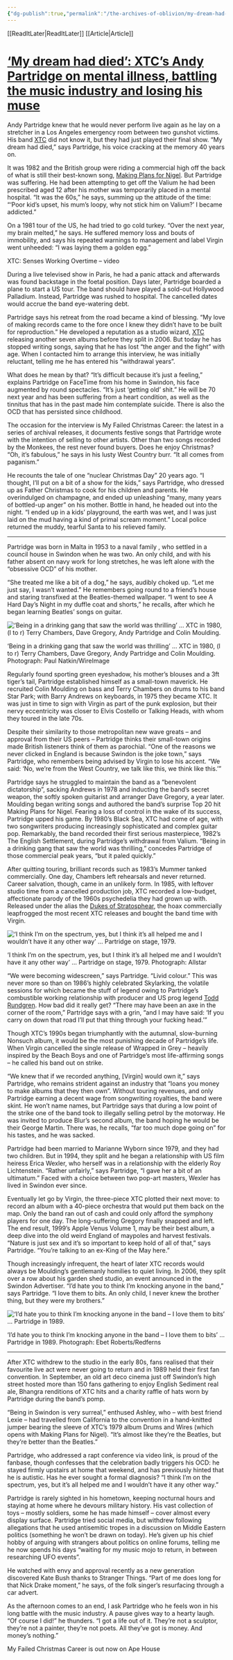 ```yaml
---
{"dg-publish":true,"permalink":"/the-archives-of-oblivion/my-dream-had-died-xtc-s-andy-partridge-on-mental-illness-battling-the-music-industry-and-losing-his-muse/"}
---
```


[[ReadItLater\|ReadItLater]] [[Article\|Article]]



# [‘My dream had died’: XTC’s Andy Partridge on mental illness, battling the music industry and losing his muse](https://www.theguardian.com/music/2022/oct/20/my-dream-had-died-xtcs-andy-partridge-on-mental-illness-battling-the-music-industry-and-losing-his-muse)

Andy Partridge knew that he would never perform live again as he lay on a stretcher in a Los Angeles emergency room between two gunshot victims. His band [XTC](https://www.theguardian.com/music/xtc) did not know it, but they had just played their final show. “My dream had died,” says Partridge, his voice cracking at the memory 40 years on.

It was 1982 and the British group were riding a commercial high off the back of what is still their best-known song, [Making Plans for Nigel](https://www.theguardian.com/culture/2020/apr/27/xtc-how-we-made-making-plans-for-nigel). But Partridge was suffering. He had been attempting to get off the Valium he had been prescribed aged 12 after his mother was temporarily placed in a mental hospital. “It was the 60s,” he says, summing up the attitude of the time: “‘Poor kid’s upset, his mum’s loopy, why not stick him on Valium?’ I became addicted.”

On a 1981 tour of the US, he had tried to go cold turkey. “Over the next year, my brain melted,” he says. He suffered memory loss and bouts of immobility, and says his repeated warnings to management and label Virgin went unheeded: “I was laying them a golden egg.”

XTC: Senses Working Overtime – video

During a live televised show in Paris, he had a panic attack and afterwards was found backstage in the foetal position. Days later, Partridge boarded a plane to start a US tour. The band should have played a sold-out Hollywood Palladium. Instead, Partridge was rushed to hospital. The cancelled dates would accrue the band eye-watering debt.

Partridge says his retreat from the road became a kind of blessing. “My love of making records came to the fore once I knew they didn’t have to be built for reproduction.” He developed a reputation as a studio wizard, [XTC](https://www.theguardian.com/music/xtc) releasing another seven albums before they split in 2006. But today he has stopped writing songs, saying that he has lost “the anger and the fight” with age. When I contacted him to arrange this interview, he was initially reluctant, telling me he has entered his “withdrawal years”.

What does he mean by that? “It’s difficult because it’s just a feeling,” explains Partridge on FaceTime from his home in Swindon, his face augmented by round spectacles. “It’s just ‘getting old’ shit.” He will be 70 next year and has been suffering from a heart condition, as well as the tinnitus that has in the past made him contemplate suicide. There is also the OCD that has persisted since childhood.

The occasion for the interview is My Failed Christmas Career: the latest in a series of archival releases, it documents festive songs that Partridge wrote with the intention of selling to other artists. Other than two songs recorded by the Monkees, the rest never found buyers. Does he enjoy Christmas? “Oh, it’s fabulous,” he says in his lusty West Country burr. “It all comes from paganism.”

He recounts the tale of one “nuclear Christmas Day” 20 years ago. “I thought, I’ll put on a bit of a show for the kids,” says Partridge, who dressed up as Father Christmas to cook for his children and parents. He overindulged on champagne, and ended up unleashing “many, many years of bottled-up anger” on his mother. Bottle in hand, he headed out into the night. “I ended up in a kids’ playground, the earth was wet, and I was just laid on the mud having a kind of primal scream moment.” Local police returned the muddy, tearful Santa to his relieved family.

---

Partridge was born in Malta in 1953 to a naval family , who settled in a council house in Swindon when he was two. An only child, and with his father absent on navy work for long stretches, he was left alone with the “obsessive OCD” of his mother.

“She treated me like a bit of a dog,” he says, audibly choked up. “Let me just say, I wasn’t wanted.” He remembers going round to a friend’s house and staring transfixed at the Beatles-themed wallpaper. “I went to see A Hard Day’s Night in my duffle coat and shorts,” he recalls, after which he began learning Beatles’ songs on guitar.

![‘Being in a drinking gang that saw the world was thrilling’ … XTC in 1980, (l to r) Terry Chambers, Dave Gregory, Andy Partridge and Colin Moulding.](https://i.guim.co.uk/img/media/08619f5a090338c51d1419b4224cf2a4576e3997/0_0_3180_1909/master/3180.jpg?width=445&dpr=1&s=none)

‘Being in a drinking gang that saw the world was thrilling’ … XTC in 1980, (l to r) Terry Chambers, Dave Gregory, Andy Partridge and Colin Moulding. Photograph: Paul Natkin/WireImage

Regularly found sporting green eyeshadow, his mother’s blouses and a 3ft tiger’s tail, Partridge established himself as a small-town maverick. He recruited Colin Moulding on bass and Terry Chambers on drums to his band Star Park; with Barry Andrews on keyboards, in 1975 they became XTC. It was just in time to sign with Virgin as part of the punk explosion, but their nervy eccentricity was closer to Elvis Costello or Talking Heads, with whom they toured in the late 70s.

Despite their similarity to those metropolitan new wave greats – and approval from their US peers – Partridge thinks their small-town origins made British listeners think of them as parochial. “One of the reasons we never clicked in England is because Swindon is the joke town,” says Partridge, who remembers being advised by Virgin to lose his accent. “We said: ‘No, we’re from the West Country, we talk like this, we think like this.’”

Partridge says he struggled to maintain the band as a “benevolent dictatorship”, sacking Andrews in 1978 and inducting the band’s secret weapon, the softly spoken guitarist and arranger Dave Gregory, a year later. Moulding began writing songs and authored the band’s surprise Top 20 hit Making Plans for Nigel. Fearing a loss of control in the wake of its success, Partridge upped his game. By 1980’s Black Sea, XTC had come of age, with two songwriters producing increasingly sophisticated and complex guitar pop. Remarkably, the band recorded their first serious masterpiece, 1982’s The English Settlement, during Partridge’s withdrawal from Valium. “Being in a drinking gang that saw the world was thrilling,” concedes Partridge of those commercial peak years, “but it paled quickly.”

After quitting touring, brilliant records such as 1983’s Mummer tanked commercially. One day, Chambers left rehearsals and never returned. Career salvation, though, came in an unlikely form. In 1985, with leftover studio time from a cancelled production job, XTC recorded a low-budget, affectionate parody of the 1960s psychedelia they had grown up with. Released under the alias the [Dukes of Stratosphear](https://www.youtube.com/watch?v=9BrIGQ4Rbps), the hoax commercially leapfrogged the most recent XTC releases and bought the band time with Virgin.

![‘I think I’m on the spectrum, yes, but I think it’s all helped me and I wouldn’t have it any other way’ … Partridge on stage, 1979.](https://i.guim.co.uk/img/media/3577332577f2ee21887de4a3b4648bb4f393e24d/0_9_1704_2130/master/1704.jpg?width=445&dpr=1&s=none)

‘I think I’m on the spectrum, yes, but I think it’s all helped me and I wouldn’t have it any other way’ … Partridge on stage, 1979. Photograph: Allstar

“We were becoming widescreen,” says Partridge. “Livid colour.” This was never more so than on 1986’s highly celebrated Skylarking, the volatile sessions for which became the stuff of legend owing to Partridge’s combustible working relationship with producer and US prog legend [Todd Rundgren](https://www.theguardian.com/music/2022/oct/13/todd-rundgren-its-hard-to-find-sincerely-musical-artists-nowadays-the-music-is-just-mediocre). How bad did it really get? “There may have been an axe in the corner of the room,” Partridge says with a grin, “and I may have said: ‘If you carry on down that road I’ll put that thing through your fucking head.’”

Though XTC’s 1990s began triumphantly with the autumnal, slow-burning Nonsuch album, it would be the most punishing decade of Partridge’s life. When Virgin cancelled the single release of Wrapped in Grey – heavily inspired by the Beach Boys and one of Partridge’s most life-affirming songs – he called his band out on strike.

“We knew that if we recorded anything, \[Virgin\] would own it,” says Partridge, who remains strident against an industry that “loans you money to make albums that they then own”. Without touring revenues, and only Partridge earning a decent wage from songwriting royalties, the band were skint. He won’t name names, but Partridge says that during a low point of the strike one of the band took to illegally selling petrol by the motorway. He was invited to produce Blur’s second album, the band hoping he would be their George Martin. There was, he recalls, “far too much dope going on” for his tastes, and he was sacked.

Partridge had been married to Marianne Wyborn since 1979, and they had two children. But in 1994, they split and he began a relationship with US film heiress Erica Wexler, who herself was in a relationship with the elderly Roy Lichtenstein. “Rather unfairly,” says Partridge, “I gave her a bit of an ultimatum.” Faced with a choice between two pop-art masters, Wexler has lived in Swindon ever since.

Eventually let go by Virgin, the three-piece XTC plotted their next move: to record an album with a 40-piece orchestra that would put them back on the map. Only the band ran out of cash and could only afford the symphony players for one day. The long-suffering Gregory finally snapped and left. The end result, 1999’s Apple Venus Volume 1, may be their best album, a deep dive into the old weird England of maypoles and harvest festivals. “Nature is just sex and it’s so important to keep hold of all of that,” says Partridge. “You’re talking to an ex-King of the May here.”

Though increasingly infrequent, the heart of later XTC records would always be Moulding’s gentlemanly homilies to quiet living. In 2006, they split over a row about his garden shed studio, an event announced in the Swindon Advertiser. “I’d hate you to think I’m knocking anyone in the band,” says Partridge. “I love them to bits. An only child, I never knew the brother thing, but they were my brothers.”

![‘I’d hate you to think I’m knocking anyone in the band – I love them to bits’ … Partridge in 1989.](https://i.guim.co.uk/img/media/8267c03e0c9625356643cfb2c1d39c1bb7c1c819/0_681_2366_2957/master/2366.jpg?width=445&dpr=1&s=none)

‘I’d hate you to think I’m knocking anyone in the band – I love them to bits’ … Partridge in 1989. Photograph: Ebet Roberts/Redferns

---

After XTC withdrew to the studio in the early 80s, fans realised that their favourite live act were never going to return and in 1989 held their first fan convention. In September, an old art deco cinema just off Swindon’s high street hosted more than 150 fans gathering to enjoy English Sediment real ale, Bhangra renditions of XTC hits and a charity raffle of hats worn by Partridge during the band’s pomp.

“Being in Swindon is very surreal,” enthused Ashley, who – with best friend Lexie – had travelled from California to the convention in a hand-knitted jumper bearing the sleeve of XTC’s 1979 album Drums and Wires (which opens with Making Plans for Nigel). “It’s almost like they’re the Beatles, but they’re better than the Beatles.”

Partridge, who addressed a rapt conference via video link, is proud of the fanbase, though confesses that the celebration badly triggers his OCD: he stayed firmly upstairs at home that weekend, and has previously hinted that he is autistic. Has he ever sought a formal diagnosis? “I think I’m on the spectrum, yes, but it’s all helped me and I wouldn’t have it any other way.”

Partridge is rarely sighted in his hometown, keeping nocturnal hours and staying at home where he devours military history. His vast collection of toys – mostly soldiers, some he has made himself – cover almost every display surface. Partridge tried social media, but withdrew following allegations that he used antisemitic tropes in a discussion on Middle Eastern politics (something he won’t be drawn on today). He’s given up his chief hobby of arguing with strangers about politics on online forums, telling me he now spends his days “waiting for my music mojo to return, in between researching UFO events”.

He watched with envy and approval recently as a new generation discovered Kate Bush thanks to Stranger Things. “Part of me does long for that Nick Drake moment,” he says, of the folk singer’s resurfacing through a car advert.

As the afternoon comes to an end, I ask Partridge who he feels won in his long battle with the music industry. A pause gives way to a hearty laugh. “Of course I did!” he thunders. “I got a life out of it. They’re not a sculptor, they’re not a painter, they’re not poets. All they’ve got is money. And money’s nothing.”

My Failed Christmas Career is out now on Ape House